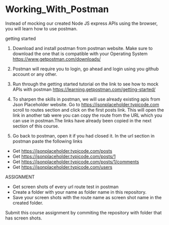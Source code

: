 # Working_With_Postman
Instead of mocking our created Node JS express  APIs using the browser, you will learn how to use postman. 

getting started

1. Download and install postman from postman website. Make sure to download the one that is compatible with your Operating System https://www.getpostman.com/downloads/

2. Postman will require you to login, go ahead and login using you github account or any other.

3. Run through the getting started tutorial on the link to see how to mock APIs with postman https://learning.getpostman.com/getting-started/

4. To sharpen the skills in postman, we will use already existing apis from Json Placeholder website. Go to https://jsonplaceholder.typicode.com scroll to routes section and click on the first posts link. This will open the link in another tab were you can copy the route from the URL which you can use in postman.The links have already been copied in the next section of this course.

5. Go back to postman, open it if you had closed it. In the url section in postman paste the following links
 - Get https://jsonplaceholder.typicode.com/posts
 - Get https://jsonplaceholder.typicode.com/posts/1
 - Get https://jsonplaceholder.typicode.com/posts/1/comments
 - Get https://jsonplaceholder.typicode.com/users
 
ASSIGNMENT 

- Get screen shots of every url route test in postman
- Create a folder with your name as folder name in this repository.
- Save your screen shots with the route name as screen shot name in the created folder.

Submit this course assignment by commiting the repository with folder that has screen shots.
